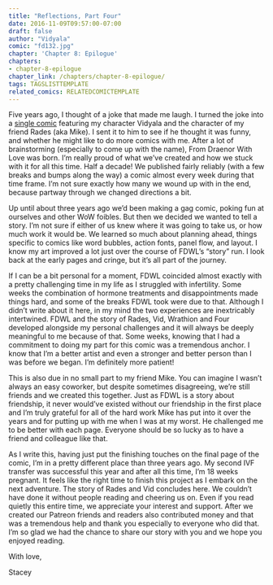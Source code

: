 ```yaml
---
title: "Reflections, Part Four"
date: 2016-11-09T09:57:00-07:00
draft: false
author: "Vidyala"
comic: "fd132.jpg"
chapter: 'Chapter 8: Epilogue'
chapters:
- chapter-8-epilogue
chapter_link: /chapters/chapter-8-epilogue/
tags: TAGSLISTTEMPLATE
related_comics: RELATEDCOMICTEMPLATE
---
```


Five years ago, I thought of a joke that made me laugh. I turned the joke into a <a href="/comic/rare-spawn-3/">single comic</a> featuring my character Vidyala and the character of my friend Rades (aka Mike). I sent it to him to see if he thought it was funny, and whether he might like to do more comics with me. After a lot of brainstorming (especially to come up with the name), From Draenor With Love was born. I’m really proud of what we’ve created and how we stuck with it for all this time. Half a decade! We published fairly reliably (with a few breaks and bumps along the way) a comic almost every week during that time frame. I’m not sure exactly how many we wound up with in the end, because partway through we changed directions a bit.


Up until about three years ago we’d been making a gag comic, poking fun at ourselves and other WoW foibles. But then we decided we wanted to tell a story. I’m not sure if either of us knew where it was going to take us, or how much work it would be. We learned so much about planning ahead, things specific to comics like word bubbles, action fonts, panel flow, and layout. I know my art improved a lot just over the course of FDWL’s “story” run. I look back at the early pages and cringe, but it’s all part of the journey.


If I can be a bit personal for a moment, FDWL coincided almost exactly with a pretty challenging time in my life as I struggled with infertility. Some weeks the combination of hormone treatments and disappointments made things hard, and some of the breaks FDWL took were due to that. Although I didn’t write about it here, in my mind the two experiences are inextricably intertwined. FDWL and the story of Rades, Vid, Wrathion and Four developed alongside my personal challenges and it will always be deeply meaningful to me because of that. Some weeks, knowing that I had a commitment to doing my part for this comic was a tremendous anchor. I know that I’m a better artist and even a stronger and better person than I was before we began. I’m definitely more patient!


This is also due in no small part to my friend Mike. You can imagine I wasn’t always an easy coworker, but despite sometimes disagreeing, we’re still friends and we created this together. Just as FDWL is a story about friendship, it never would’ve existed without our friendship in the first place and I’m truly grateful for all of the hard work Mike has put into it over the years and for putting up with me when I was at my worst. He challenged me to be better with each page. Everyone should be so lucky as to have a friend and colleague like that.


As I write this, having just put the finishing touches on the final page of the comic, I’m in a pretty different place than three years ago. My second IVF transfer was successful this year and after all this time, I’m 18 weeks pregnant. It feels like the right time to finish this project as I embark on the next adventure. The story of Rades and Vid concludes here. We couldn’t have done it without people reading and cheering us on. Even if you read quietly this entire time, we appreciate your interest and support. After we created our Patreon friends and readers also contributed money and that was a tremendous help and thank you especially to everyone who did that. I’m so glad we had the chance to share our story with you and we hope you enjoyed reading.


With love,


Stacey

